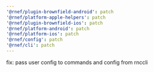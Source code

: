 ```yaml
---
'@rnef/plugin-brownfield-android': patch
'@rnef/platform-apple-helpers': patch
'@rnef/plugin-brownfield-ios': patch
'@rnef/platform-android': patch
'@rnef/platform-ios': patch
'@rnef/config': patch
'@rnef/cli': patch
---
```


fix: pass user config to commands and config from rnccli
